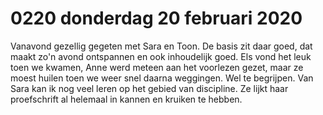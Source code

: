 # 0220 donderdag 20 februari 2020
Vanavond gezellig gegeten met Sara en Toon. De basis zit daar goed, dat maakt zo'n avond ontspannen en ook inhoudelijk goed. Els vond het leuk toen we kwamen, Anne werd meteen aan het voorlezen gezet, maar ze moest huilen toen we weer snel daarna weggingen. Wel te begrijpen. Van Sara kan ik nog veel leren op het gebied van discipline. Ze lijkt haar proefschrift al helemaal in kannen en kruiken te hebben.

